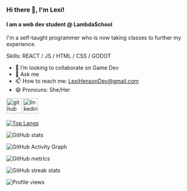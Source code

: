 ### Hi there 👋, I'm Lexi!
#### I am a web dev student @ LambdaSchool

I'm a self-taught programmer who is now taking classes to further my experience.

Skills: REACT / JS / HTML / CSS / GODOT 

- 👯 I’m looking to collaborate on Game Dev 
- 💬 Ask me 
- 📫 How to reach me: LexiHensonDev@gmail.com
- 😄 Pronouns: She/Her 


[<img src='https://cdn.jsdelivr.net/npm/simple-icons@3.0.1/icons/github.svg' alt='github' height='40'>](https://github.com/AdrianHDev)  [<img src='https://cdn.jsdelivr.net/npm/simple-icons@3.0.1/icons/linkedin.svg' alt='linkedin' height='40'>](https://www.linkedin.com/in/https://www.buymeacoffee.com/Lexi?new=1/)  

[![Top Langs](https://github-readme-stats.vercel.app/api/top-langs/?username=AdrianHDev)](https://github.com/anuraghazra/github-readme-stats)

![GitHub stats](https://github-readme-stats.vercel.app/api?username=AdrianHDev&show_icons=true&count_private=true)  

![GitHub Activity Graph](t)  

![GitHub metrics](https://metrics.lecoq.io/AdrianHDev)  

![GitHub streak stats](https://github-readme-streak-stats.herokuapp.com/?user=AdrianHDev)  

![Profile views](https://gpvc.arturio.dev/AdrianHDev)  
